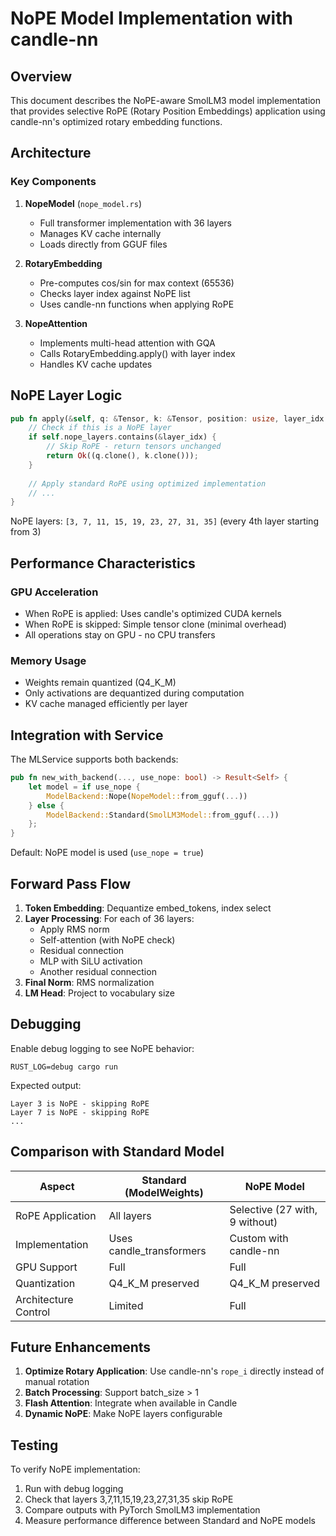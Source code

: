 # NoPE Model Implementation with candle-nn

## Overview

This document describes the NoPE-aware SmolLM3 model implementation that provides selective RoPE (Rotary Position Embeddings) application using candle-nn's optimized rotary embedding functions.

## Architecture

### Key Components

1. **NopeModel** (`nope_model.rs`)
   - Full transformer implementation with 36 layers
   - Manages KV cache internally
   - Loads directly from GGUF files

2. **RotaryEmbedding**
   - Pre-computes cos/sin for max context (65536)
   - Checks layer index against NoPE list
   - Uses candle-nn functions when applying RoPE

3. **NopeAttention**
   - Implements multi-head attention with GQA
   - Calls RotaryEmbedding.apply() with layer index
   - Handles KV cache updates

## NoPE Layer Logic

```rust
pub fn apply(&self, q: &Tensor, k: &Tensor, position: usize, layer_idx: usize) -> Result<(Tensor, Tensor)> {
    // Check if this is a NoPE layer
    if self.nope_layers.contains(&layer_idx) {
        // Skip RoPE - return tensors unchanged
        return Ok((q.clone(), k.clone()));
    }
    
    // Apply standard RoPE using optimized implementation
    // ... 
}
```

NoPE layers: `[3, 7, 11, 15, 19, 23, 27, 31, 35]` (every 4th layer starting from 3)

## Performance Characteristics

### GPU Acceleration
- When RoPE is applied: Uses candle's optimized CUDA kernels
- When RoPE is skipped: Simple tensor clone (minimal overhead)
- All operations stay on GPU - no CPU transfers

### Memory Usage
- Weights remain quantized (Q4_K_M)
- Only activations are dequantized during computation
- KV cache managed efficiently per layer

## Integration with Service

The MLService supports both backends:

```rust
pub fn new_with_backend(..., use_nope: bool) -> Result<Self> {
    let model = if use_nope {
        ModelBackend::Nope(NopeModel::from_gguf(...))
    } else {
        ModelBackend::Standard(SmolLM3Model::from_gguf(...))
    };
}
```

Default: NoPE model is used (`use_nope = true`)

## Forward Pass Flow

1. **Token Embedding**: Dequantize embed_tokens, index select
2. **Layer Processing**: For each of 36 layers:
   - Apply RMS norm
   - Self-attention (with NoPE check)
   - Residual connection
   - MLP with SiLU activation
   - Another residual connection
3. **Final Norm**: RMS normalization
4. **LM Head**: Project to vocabulary size

## Debugging

Enable debug logging to see NoPE behavior:
```
RUST_LOG=debug cargo run
```

Expected output:
```
Layer 3 is NoPE - skipping RoPE
Layer 7 is NoPE - skipping RoPE
...
```

## Comparison with Standard Model

| Aspect | Standard (ModelWeights) | NoPE Model |
|--------|------------------------|------------|
| RoPE Application | All layers | Selective (27 with, 9 without) |
| Implementation | Uses candle_transformers | Custom with candle-nn |
| GPU Support | Full | Full |
| Quantization | Q4_K_M preserved | Q4_K_M preserved |
| Architecture Control | Limited | Full |

## Future Enhancements

1. **Optimize Rotary Application**: Use candle-nn's `rope_i` directly instead of manual rotation
2. **Batch Processing**: Support batch_size > 1
3. **Flash Attention**: Integrate when available in Candle
4. **Dynamic NoPE**: Make NoPE layers configurable

## Testing

To verify NoPE implementation:
1. Run with debug logging
2. Check that layers 3,7,11,15,19,23,27,31,35 skip RoPE
3. Compare outputs with PyTorch SmolLM3 implementation
4. Measure performance difference between Standard and NoPE models
